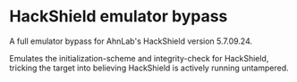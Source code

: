 # HackShield emulator bypass
A full emulator bypass for AhnLab's HackShield version 5.7.09.24.

Emulates the initialization-scheme and integrity-check for HackShield, tricking the target into believing HackShield is actively running untampered.
